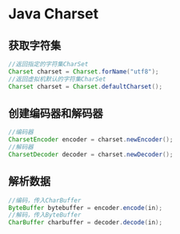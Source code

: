 # Java Charset
## 获取字符集
```java
//返回指定的字符集CharSet
Charset charset = Charset.forName("utf8");
//返回虚拟机默认的字符集CharSet
Charset charset = Charset.defaultCharset();
```
## 创建编码器和解码器
```java
//编码器
CharsetEncoder encoder = charset.newEncoder();
//解码器
CharsetDecoder decoder = charset.newDecoder();
```
## 解析数据
```java
//编码，传入CharBuffer
ByteBuffer bytebuffer = encoder.encode(in);
//解码，传入ByteBuffer
CharBuffer charbuffer = decoder.decode(in);
```

